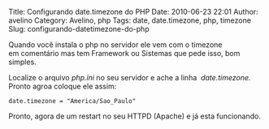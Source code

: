 Title: Configurando date.timezone do PHP
Date: 2010-06-23 22:01
Author: avelino
Category: Avelino, php
Tags: date, date.timezone, php, timezone
Slug: configurando-datetimezone-do-php

Quando você instala o php no servidor ele vem com o timezone
em comentário mas tem Framework ou Sistemas que pede isso, bom simples.

Localize o arquivo *php.ini* no seu servidor e ache a linha 
*date.timezone.*  
Pronto agroa coloque ele assim:

    date.timezone = "America/Sao_Paulo" 

Pronto, agora de um restart no seu HTTPD (Apache) e já esta funcionando.
